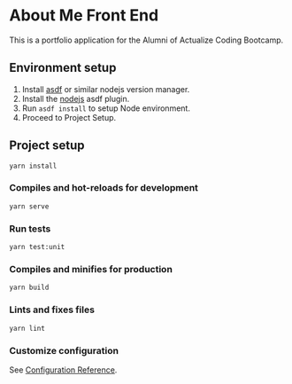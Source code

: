# About Me Front End

This is a portfolio application for the Alumni of Actualize Coding Bootcamp.

## Environment setup

1. Install [asdf](http://asdf-vm.com/guide/getting-started.html#_1-install-dependencies) or similar nodejs version manager.
2. Install the [nodejs](https://github.com/asdf-vm/asdf-nodejs/) asdf plugin.
3. Run `asdf install` to setup Node environment.
4. Proceed to Project Setup.

## Project setup

```
yarn install
```

### Compiles and hot-reloads for development

```
yarn serve
```

### Run tests

```
yarn test:unit
```

### Compiles and minifies for production

```
yarn build
```

### Lints and fixes files

```
yarn lint
```

### Customize configuration

See [Configuration Reference](https://cli.vuejs.org/config/).
